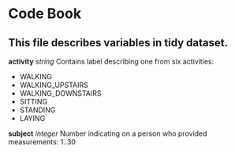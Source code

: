 Code Book
============

This file describes variables in tidy dataset.
------------

**activity**		*string*
Contains label describing one from six activities:
- WALKING
- WALKING_UPSTAIRS
- WALKING_DOWNSTAIRS
- SITTING           
- STANDING
- LAYING
	
**subject**			*integer*
Number indicating on a person who provided measurements:
1..30
